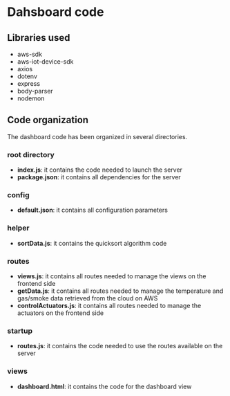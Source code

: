 # Dahsboard code

## Libraries used

- aws-sdk
- aws-iot-device-sdk
- axios
- dotenv
- express
- body-parser
- nodemon

## Code organization

The dashboard code has been organized in several directories.

### root directory

- **index.js**: it contains the code needed to launch the server
- **package.json**: it contains all dependencies for the server

### config

- **default.json**: it contains all configuration parameters

### helper

- **sortData.js**: it contains the quicksort algorithm code

### routes

- **views.js**: it contains all routes needed to manage the views on the frontend side
- **getData.js**: it contains all routes needed to manage the temperature and gas/smoke data retrieved from the cloud on AWS
- **controlActuators.js**: it contains all routes needed to manage the actuators on the frontend side

### startup

- **routes.js**: it contains the code needed to use the routes available on the server

### views

- **dashboard.html**: it contains the code for the dashboard view
